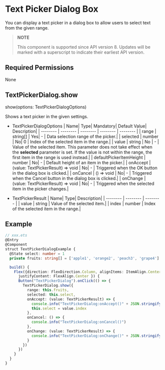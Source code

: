 # Text Picker Dialog Box

You can display a text picker in a dialog box to allow users to select text from the given range.

>  **NOTE**
>
>  This component is supported since API version 8. Updates will be marked with a superscript to indicate their earliest API version.


## Required Permissions

None

## TextPickerDialog.show

show(options: TextPickerDialogOptions)

Shows a text picker in the given settings.

- TextPickerDialogOptions
  | Name| Type| Mandatory| Default Value| Description|
  | -------- | -------- | -------- | -------- | -------- |
  | range | string[] | Yes| - | Data selection range of the picker.|
  | selected | number | No| 0 | Index of the selected item in the range.|
  | value       | string           | No   | -    | Value of the selected item. This parameter does not take effect when the **selected** parameter is set. If the value is not within the range, the first item in the range is used instead.|
  | defaultPickerItemHeight | number | No| - | Default height of an item in the picker.|
  | onAccept | (value: TextPickerResult) => void | No| - | Triggered when the OK button in the dialog box is clicked.|
  | onCancel | () => void | No| - | Triggered when the Cancel button in the dialog box is clicked.|
  | onChange | (value: TextPickerResult) => void | No| - | Triggered when the selected item in the picker changes.|

- TextPickerResult
  | Name| Type| Description|
  | -------- | -------- | -------- |
  | value | string | Value of the selected item.|
  | index | number | Index of the selected item in the range.|

## Example

```ts
// xxx.ets
@Entry
@Component
struct TextPickerDialogExample {
  @State select: number = 1
  private fruits: string[] = ['apple1', 'orange2', 'peach3', 'grape4']

  build() {
    Flex({direction: FlexDirection.Column, alignItems: ItemAlign.Center,
      justifyContent: FlexAlign.Center }) {
      Button("TextPickerDialog").onClick(() => {
        TextPickerDialog.show({
          range: this.fruits,
          selected: this.select,
          onAccept: (value: TextPickerResult) => {
            console.info("TextPickerDialog:onAccept()" + JSON.stringify(value))
            this.select = value.index
          },
          onCancel: () => {
            console.info("TextPickerDialog:onCancel()")
          },
          onChange: (value: TextPickerResult) => {
            console.info("TextPickerDialog:onChange()" + JSON.stringify(value))
          }
        })
      })
    }
  }
}
```
